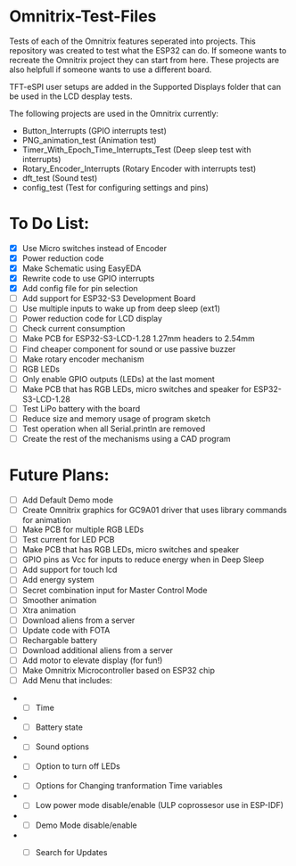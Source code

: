 # Omnitrix-Test-Files  
 Tests of each of the Omnitrix features seperated into projects. This repository was created to test what the ESP32 can do. If someone wants to recreate the Omnitrix project they can start from here. These projects are also helpfull if someone wants to use a different board.  
   
 TFT-eSPI user setups are added in the Supported Displays folder that can be used in the LCD desplay tests.  
   
 The following projects are used in the Omnitrix currently:  
 * Button_Interrupts (GPIO interrupts test)  
 * PNG_animation_test (Animation test)  
 * Timer_With_Epoch_Time_Interrupts_Test (Deep sleep test with interrupts)  
 * Rotary_Encoder_Interrupts (Rotary Encoder with interrupts test)
 * dft_test (Sound test)  
 * config_test (Test for configuring settings and pins)

# To Do List:  
- [x] Use Micro switches instead of Encoder  
- [x] Power reduction code  
- [x] Make Schematic using EasyEDA  
- [x] Rewrite code to use GPIO interrupts  
- [x] Add config file for pin selection  
- [ ] Add support for ESP32-S3 Development Board   
- [ ] Use multiple inputs to wake up from deep sleep (ext1)  
- [ ] Power reduction code for LCD display   
- [ ] Check current consumption   
- [ ] Make PCB for ESP32-S3-LCD-1.28 1.27mm headers to 2.54mm   
- [ ] Find cheaper component for sound or use passive buzzer  
- [ ] Make rotary encoder mechanism  
- [ ] RGB LEDs  
- [ ] Only enable GPIO outputs (LEDs) at the last moment   
- [ ] Make PCB that has RGB LEDs, micro switches and speaker for ESP32-S3-LCD-1.28  
- [ ] Test LiPo battery with the board  
- [ ] Reduce size and memory usage of program sketch  
- [ ] Test operation when all Serial.println are removed  
- [ ] Create the rest of the mechanisms using a CAD program  
	
# Future Plans:  
- [ ] Add Default Demo mode   
- [ ] Create Omnitrix graphics for GC9A01 driver that uses library commands for animation  
- [ ] Make PCB for multiple RGB LEDs  
- [ ] Test current for LED PCB  
- [ ] Make PCB that has RGB LEDs, micro switches and speaker   
- [ ] GPIO pins as Vcc for inputs to reduce energy when in Deep Sleep  
- [ ] Add support for touch lcd  
- [ ] Add energy system  
- [ ] Secret combination input for Master Control Mode  
- [ ] Smoother animation  
- [ ] Xtra animation  
- [ ] Download aliens from a server  
- [ ] Update code with FOTA  
- [ ] Rechargable battery  
- [ ] Download additional aliens from a server  
- [ ] Add motor to elevate display (for fun!)  
- [ ] Make Omnitrix Microcontroller based on ESP32 chip  
- [ ] Add Menu that includes:  
* - [ ] Time  
* - [ ] Battery state  
* - [ ] Sound options  
* - [ ] Option to turn off LEDs  
* - [ ] Options for Changing tranformation Time variables  
* - [ ] Low power mode disable/enable (ULP coprossesor use in ESP-IDF)  
* - [ ] Demo Mode disable/enable  
* - [ ] Search for Updates  

